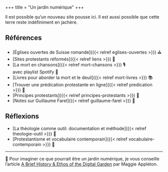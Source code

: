 +++
title = "Un jardin numérique"
+++

Il est possible qu’un nouveau site pousse ici. Il est aussi possible que cette terre reste indéfiniment en jachère.

## Références

- [Églises ouvertes de Suisse romande]({{< relref eglises-ouvertes >}}) ⛪
- [Sites protestants réformés]({{< relref liens >}}) 📇
- [La mort en chansons]({{< relref mort-chansons >}}) 🎙️  
  avec playlist Spotify 🎉
- [Livres pour aborder la mort et le deuil]({{< relref mort-livres >}}) 📚
- [Trouver une prédication protestante en ligne]({{< relref predication >}}) 📣
- [Principes protestants]({{< relref principes-protestants >}}) 📜
- [Notes sur Guillaume Farel]({{< relref guillaume-farel >}}) 🥷

## Réflexions

- [La théologie comme outil: documentation et méthode]({{< relref theologie-outil >}}) 🧰
- [Protestantisme et vocabulaire contemporain]({{< relref vocabulaire-contemporain >}}) 📓
 
----

💐 Pour imaginer ce que pourrait être un jardin numérique, je vous conseille l’article [A Brief History & Ethos of the Digital Garden](https://maggieappleton.com/garden-history) par Maggie Appleton.
